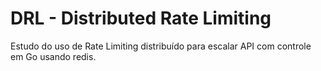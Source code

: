# DRL - Distributed Rate Limiting

Estudo do uso de Rate Limiting distribuído para escalar API com controle em Go usando redis.